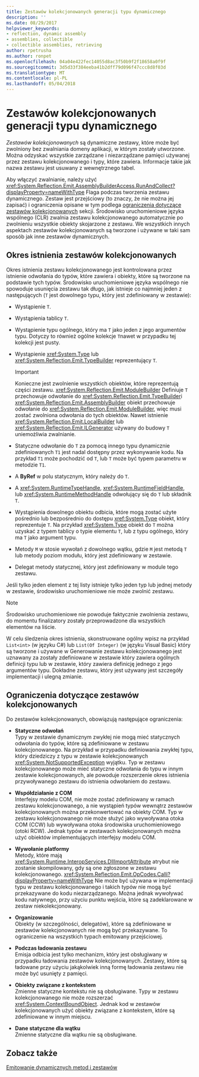 ```yaml
---
title: Zestawów kolekcjonowanych generacji typu dynamicznego
description: ''
ms.date: 08/29/2017
helpviewer_keywords:
- reflection, dynamic assembly
- assemblies, collectible
- collectible assemblies, retrieving
author: rpetrusha
ms.author: ronpet
ms.openlocfilehash: 04a04e422fec14055d8ac3f50b9f2f18658a0f9f
ms.sourcegitcommit: 3d5d33f384eeba41b2dff79d096f47ccc8d8f03d
ms.translationtype: MT
ms.contentlocale: pl-PL
ms.lasthandoff: 05/04/2018
---
```

# <a name="collectible-assemblies-for-dynamic-type-generation"></a>Zestawów kolekcjonowanych generacji typu dynamicznego

*Zestawów kolekcjonowanych* są dynamiczne zestawy, które może być zwolniony bez zwalniania domeny aplikacji, w którym zostały utworzone. Można odzyskać wszystkie zarządzane i niezarządzane pamięci używanej przez zestawu kolekcjonowanego i typy, które zawiera. Informacje takie jak nazwa zestawu jest usuwany z wewnętrznego tabel.

Aby włączyć zwalnianie, należy użyć <xref:System.Reflection.Emit.AssemblyBuilderAccess.RunAndCollect?displayProperty=nameWithType> Flaga podczas tworzenia zestawu dynamicznego. Zestaw jest przejściowy (to znaczy, że nie można jej zapisać) i ograniczenia opisane w tym podlega [ograniczenia dotyczące zestawów kolekcjonowanych](#restrictions-on-collectible-assemblies) sekcji. Środowisko uruchomieniowe języka wspólnego (CLR) zwalnia zestawu kolekcjonowanego automatycznie po zwolnieniu wszystkie obiekty skojarzone z zestawu. We wszystkich innych aspektach zestawów kolekcjonowanych są tworzone i używane w taki sam sposób jak inne zestawów dynamicznych.

## <a name="lifetime-of-collectible-assemblies"></a>Okres istnienia zestawów kolekcjonowanych

Okres istnienia zestawu kolekcjonowanego jest kontrolowana przez istnienie odwołania do typów, które zawiera i obiekty, które są tworzone na podstawie tych typów. Środowisko uruchomieniowe języka wspólnego nie spowoduje usunięcia zestawu tak długo, jak istnieje co najmniej jeden z następujących (`T` jest dowolnego typu, który jest zdefiniowany w zestawie): 

- Wystąpienie `T`.

- Wystąpienia tablicy `T`.
 
- Wystąpienie typu ogólnego, który ma `T` jako jeden z jego argumentów typu. Dotyczy to również ogólne kolekcje `T`nawet w przypadku tej kolekcji jest pusty.

- Wystąpienie <xref:System.Type> lub <xref:System.Reflection.Emit.TypeBuilder> reprezentujący `T`. 

   > [!IMPORTANT]
   > Konieczne jest zwolnienie wszystkich obiektów, które reprezentują części zestawu. <xref:System.Reflection.Emit.ModuleBuilder> Definiuje `T` przechowuje odwołanie do <xref:System.Reflection.Emit.TypeBuilder>i <xref:System.Reflection.Emit.AssemblyBuilder> obiekt przechowuje odwołanie do <xref:System.Reflection.Emit.ModuleBuilder>, więc musi zostać zwolniona odwołania do tych obiektów. Nawet istnienie <xref:System.Reflection.Emit.LocalBuilder> lub <xref:System.Reflection.Emit.ILGenerator> używany do budowy `T` uniemożliwia zwalnianie.

- Statyczne odwołanie do `T` za pomocą innego typu dynamicznie zdefiniowanych `T1` jest nadal dostępny przez wykonywanie kodu. Na przykład `T1` może pochodzić od `T`, lub `T` może być typem parametru w metodzie `T1`.
 
- A **ByRef** w polu statycznym, który należy do `T`.

- A <xref:System.RuntimeTypeHandle>, <xref:System.RuntimeFieldHandle>, lub <xref:System.RuntimeMethodHandle> odwołujący się do `T` lub składnik `T`.

- Wystąpienia dowolnego obiektu odbicia, które mogą zostać użyte pośrednio lub bezpośrednio do dostępu <xref:System.Type> obiekt, który reprezentuje `T`. Na przykład <xref:System.Type> obiekt do `T` można uzyskać z typem tablicy o typie elementu `T`, lub z typu ogólnego, który ma `T` jako argument typu. 

- Metody `M` w stosie wywołań z dowolnego wątku, gdzie `M` jest metodą `T` lub metody poziom modułu, który jest zdefiniowany w zestawie.

- Delegat metody statycznej, który jest zdefiniowany w module tego zestawu.

Jeśli tylko jeden element z tej listy istnieje tylko jeden typ lub jednej metody w zestawie, środowisko uruchomieniowe nie może zwolnić zestawu.

> [!NOTE]
> Środowisko uruchomieniowe nie powoduje faktycznie zwolnienia zestawu, do momentu finalizatory zostały przeprowadzone dla wszystkich elementów na liście.

W celu śledzenia okres istnienia, skonstruowane ogólny wpisz na przykład `List<int>` (w języku C#) lub `List(Of Integer)` (w języku Visual Basic) który są tworzone i używane w Generowanie zestawu kolekcjonowanego jest uznawany za zostały zdefiniowane w zestawie który zawiera ogólnych definicji typu lub w zestawie, który zawiera definicję jednego z jego argumentów typu. Dokładne zestawu, który jest używany jest szczegóły implementacji i ulegną zmianie.
 
## <a name="restrictions-on-collectible-assemblies"></a>Ograniczenia dotyczące zestawów kolekcjonowanych

Do zestawów kolekcjonowanych, obowiązują następujące ograniczenia: 

- **Statyczne odwołań**   
  Typy w zestawie dynamicznym zwykłej nie mogą mieć statycznych odwołania do typów, które są zdefiniowane w zestawu kolekcjonowanego. Na przykład w przypadku definiowania zwykłej typu, który dziedziczy z typu w zestawie kolekcjonowanych <xref:System.NotSupportedException> wyjątku. Typ w zestawu kolekcjonowanego może mieć statyczne odwołania do typu w innym zestawie kolekcjonowanych, ale powoduje rozszerzenie okres istnienia przywoływanego zestawu do istnienia odwołaniem do zestawu.

- **Współdziałanie z COM**   
   Interfejsy modelu COM, nie może zostać zdefiniowany w ramach zestawu kolekcjonowanego, a nie wystąpień typów wewnątrz zestawów kolekcjonowanych można przekonwertować na obiekty COM. Typ w zestawu kolekcjonowanego nie może służyć jako wywoływana otoka COM (CCW) lub wywoływana otoka środowiska uruchomieniowego (otoki RCW). Jednak typów w zestawach kolekcjonowanych można użyć obiektów implementujących interfejsy modelu COM.

- **Wywołanie platformy**   
   Metody, które mają <xref:System.Runtime.InteropServices.DllImportAttribute> atrybut nie zostanie skompilowany, gdy są one zgłoszone w zestawu kolekcjonowanego. <xref:System.Reflection.Emit.OpCodes.Calli?displayProperty=nameWithType> Nie może być używana w implementacji typu w zestawu kolekcjonowanego i takich typów nie mogą być przekazywane do kodu niezarządzanego. Można jednak wywoływać kodu natywnego, przy użyciu punktu wejścia, które są zadeklarowane w zestaw niekolekcjonowany.
 
- **Organizowanie**   
   Obiekty (w szczególności, delegatów), które są zdefiniowane w zestawów kolekcjonowanych nie mogą być przekazywane. To ograniczenie na wszystkich typach emitowany przejściowej.

- **Podczas ładowania zestawu**   
   Emisja odbicia jest tylko mechanizm, który jest obsługiwany w przypadku ładowania zestawów kolekcjonowanych. Zestawy, które są ładowane przy użyciu jakąkolwiek inną formę ładowania zestawu nie może być usunięty z pamięci.
 
- **Obiekty związane z kontekstem**    
   Zmienne statyczne kontekstu nie są obsługiwane. Typy w zestawu kolekcjonowanego nie może rozszerzać <xref:System.ContextBoundObject>. Jednak kod w zestawów kolekcjonowanych użyć obiekty związane z kontekstem, które są zdefiniowane w innym miejscu.

- **Dane statyczne dla wątku**       
   Zmienne statyczne dla wątku nie są obsługiwane.

## <a name="see-also"></a>Zobacz także

[Emitowanie dynamicznych metod i zestawów](emitting-dynamic-methods-and-assemblies.md)
